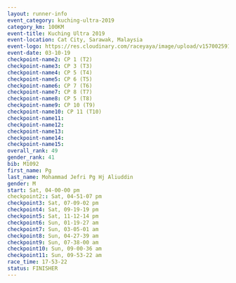 ```yaml
---
layout: runner-info 
event_category: kuching-ultra-2019 
category_km: 100KM 
event-title: Kuching Ultra 2019
event-location: Cat City, Sarawak, Malaysia 
event-logo: https://res.cloudinary.com/raceyaya/image/upload/v1570025915/logo/kuching_ultra_jsvtue.jpg 
event-date: 03-10-19 
checkpoint-name2: CP 1 (T2) 
checkpoint-name3: CP 3 (T3) 
checkpoint-name4: CP 5 (T4) 
checkpoint-name5: CP 6 (T5) 
checkpoint-name6: CP 7 (T6) 
checkpoint-name7: CP 8 (T7) 
checkpoint-name8: CP 5 (T8) 
checkpoint-name9: CP 10 (T9) 
checkpoint-name10: CP 11 (T10) 
checkpoint-name11:  
checkpoint-name12: 
checkpoint-name13: 
checkpoint-name14: 
checkpoint-name15: 
overall_rank: 49
gender_rank: 41
bib: M1092
first_name: Pg
last_name: Mohammad Jefri Pg Hj Aliuddin
gender: M
start: Sat, 04-00-00 pm
checkpoint2:: Sat, 04-51-07 pm
checkpoint3: Sat, 07-09-02 pm
checkpoint4: Sat, 09-19-19 pm
checkpoint5: Sat, 11-12-14 pm
checkpoint6: Sun, 01-19-27 am
checkpoint7: Sun, 03-05-01 am
checkpoint8: Sun, 04-27-39 am
checkpoint9: Sun, 07-38-00 am
checkpoint10: Sun, 09-00-36 am
checkpoint11: Sun, 09-53-22 am
race_time: 17-53-22
status: FINISHER
---
```

